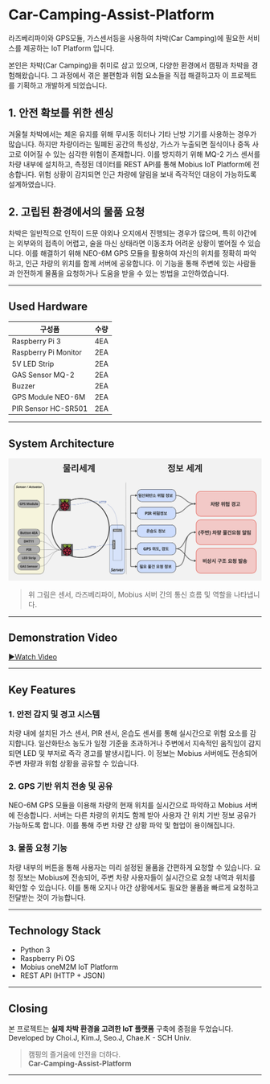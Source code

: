 # Car-Camping-Assist-Platform

라즈베리파이와 GPS모듈, 가스센서등을 사용하여 차박(Car Camping)에 필요한 서비스를 제공하는 IoT Platform 입니다.

본인은 차박(Car Camping)을 취미로 삼고 있으며, 다양한 환경에서 캠핑과 차박을 경험해왔습니다.
그 과정에서 겪은 불편함과 위험 요소들을 직접 해결하고자 이 프로젝트를 기획하고 개발하게 되었습니다.

## 1. 안전 확보를 위한 센싱
  겨울철 차박에서는 체온 유지를 위해 무시동 히터나 기타 난방 기기를 사용하는 경우가 많습니다. 하지만 차량이라는 밀폐된 공간의 특성상, 가스가 누출되면 질식이나 중독 사고로 이어질 수 있는 심각한 위험이 존재합니다.
  이를 방지하기 위해 MQ-2 가스 센서를 차량 내부에 설치하고, 측정된 데이터를 REST API를 통해 Mobius IoT Platform에 전송합니다. 위험 상황이 감지되면 인근 차량에 알림을 보내 즉각적인 대응이 가능하도록 설계하였습니다.

## 2. 고립된 환경에서의 물품 요청
   차박은 일반적으로 인적이 드문 야외나 오지에서 진행되는 경우가 많으며, 특히 야간에는 외부와의 접촉이 어렵고, 술을 마신 상태라면 이동조차 어려운 상황이 벌어질 수 있습니다.
   이를 해결하기 위해 NEO-6M GPS 모듈을 활용하여 자신의 위치를 정확히 파악하고, 인근 차량의 위치를 함께 서버에 공유합니다. 이 기능을 통해 주변에 있는 사람들과 안전하게 물품을 요청하거나 도움을 받을 수 있는 방법을 고안하였습니다.



---

## Used Hardware

| 구성품                 | 수량 |
|----------------------|------|
| Raspberry Pi 3       | 4EA  |
| Raspberry Pi Monitor | 2EA  |
| 5V LED Strip         | 2EA  |
| GAS Sensor MQ-2      | 2EA  |
| Buzzer               | 2EA  |
| GPS Module NEO-6M    | 2EA  |
| PIR Sensor HC-SR501  | 2EA  |

---

## System Architecture

![System Architecture](images/Architecture.png)

> 위 그림은 센서, 라즈베리파이, Mobius 서버 간의 통신 흐름 및 역할을 나타냅니다.

---

## Demonstration Video


[▶Watch Video](images/Demo_Video.mp4)

---

## Key Features

### 1. 안전 감지 및 경고 시스템 
차량 내에 설치된 가스 센서, PIR 센서, 온습도 센서를 통해 실시간으로 위험 요소를 감지합니다.
일산화탄소 농도가 일정 기준을 초과하거나 주변에서 지속적인 움직임이 감지되면 LED 및 부저로 즉각 경고를 발생시킵니다.
이 정보는 Mobius 서버에도 전송되어 주변 차량과 위험 상황을 공유할 수 있습니다.

### 2. GPS 기반 위치 전송 및 공유
NEO-6M GPS 모듈을 이용해 차량의 현재 위치를 실시간으로 파악하고 Mobius 서버에 전송합니다.
서버는 다른 차량의 위치도 함께 받아 사용자 간 위치 기반 정보 공유가 가능하도록 합니다.
이를 통해 주변 차량 간 상황 파악 및 협업이 용이해집니다.

### 3. 물품 요청 기능 
차량 내부의 버튼을 통해 사용자는 미리 설정된 물품을 간편하게 요청할 수 있습니다.
요청 정보는 Mobius에 전송되어, 주변 차량 사용자들이 실시간으로 요청 내역과 위치를 확인할 수 있습니다.
이를 통해 오지나 야간 상황에서도 필요한 물품을 빠르게 요청하고 전달받는 것이 가능합니다.

---

## Technology Stack

- Python 3
- Raspberry Pi OS
- Mobius oneM2M IoT Platform
- REST API (HTTP + JSON)

---

## Closing

본 프로젝트는 **실제 차박 환경을 고려한 IoT 플랫폼** 구축에 중점을 두었습니다.  
Developed by Choi.J, Kim.J, Seo.J, Chae.K - SCH Univ.

> 캠핑의 즐거움에 안전을 더하다.  
> **Car-Camping-Assist-Platform**

---
